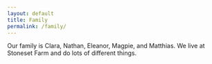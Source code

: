 ```yaml
---
layout: default
title: Family
permalink: /family/
---
```


Our family is Clara, Nathan, Eleanor, Magpie, and Matthias. We live at Stoneset
Farm and do lots of different things.
